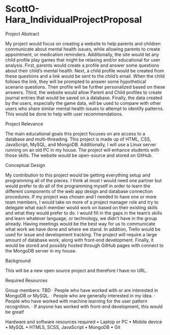 # ScottO-Hara_IndividualProjectProposal
Project Abstract
	
My project would focus on creating a website to help parents and children communicate about mental health issues, while allowing parents to create appointment, or medication reminders. Additionally, the site would let any child profile play games that might be relaxing and/or educational for user analysis. First, parents would create a profile and answer some questions about their child’s mental health. Next, a child profile would be created from these questions and a link would be sent to the child’s email. When the child follows the link, they will be prompted to answer some hypothetical scenario questions. Their profile will be further personalized based on these answers. Third, the website would allow Parent and Child profiles to create journal entries that would be saved on a database. Finally, the data created by the users, especially the game data, will be used to compare with other users who share similar mental health issues to attempt to identify patterns. This would be done to help with user recommendations. 



Project Relevance
	
The main educational goals this project focuses on are access to a database and multi-threading. This project is made up of HTML, CSS, JavaScript, MySQL, and MongoDB. Additionally, I will use a Linux server running on an old PC in my house. The project will enhance students with those skills. The website would be open-source and stored on GitHub. 

Conceptual Design

My contribution to this project would be getting everything setup and programming all of the pieces. I think at most I would need one partner but would prefer to do all of the programming myself in order to learn the different components of the web app design and database connection procedures. If my project was chosen and I needed to have one or more team members, I would take on more of a project manager role and try to delegate what each member would work on based on their existing skills and what they would prefer to do. I would fill in the gaps in the team’s skills and learn whatever language, or technology, we didn’t have in the group already. Having meetings would be the best way for us to communicate what work we have done and where we stand. In addition, Trello would be used for issue and development tracking. The project will require a large amount of database work, along with front-end development. Finally, it would be stored and possibly hosted through GitHub pages with connect to the MongoDB server in my house.

Background

This will be a new open source project and therefore I have no URL.

Required Resources

Group members: TBD
·	People who have worked with or are interested in MongoDB or MySQL.
·	People who are generally interested in my idea.
·	People who have worked with machine learning for the user pattern recognition.
·	If anyone has worked with front-end development, this would be great!

Hardware and software resources required
•	Laptop or PC
•	Mobile device
•	MySQL
•	HTML5, SCSS, JavaScript
•	MongoDB
•	Git
